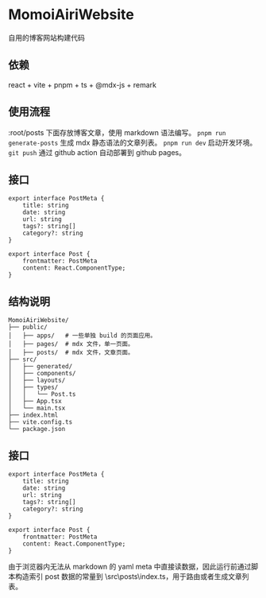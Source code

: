 # MomoiAiriWebsite

自用的博客网站构建代码

## 依赖

react + vite + pnpm + ts + @mdx-js + remark

## 使用流程

:root/posts 下面存放博客文章，使用 markdown 语法编写。
`pnpm run generate-posts` 生成 mdx 静态语法的文章列表。
`pnpm run dev` 启动开发环境。
`git push` 通过 github action 自动部署到 github pages。

## 接口

``` ts: src/types/Post.ts
export interface PostMeta {
	title: string
	date: string
	url: string
	tags?: string[]
	category?: string
}

export interface Post {
	frontmatter: PostMeta
	content: React.ComponentType;
}
```

## 结构说明

```
MomoiAiriWebsite/
├── public/
│   ├── apps/	# 一些单独 build 的页面应用。
│   ├── pages/	# mdx 文件，单一页面。
│   ├── posts/	# mdx 文件，文章页面。
├── src/
│   ├── generated/
│   ├── components/
│   ├── layouts/
│   ├── types/
│   │   └── Post.ts
│   ├── App.tsx
│   └── main.tsx
├── index.html
├── vite.config.ts
└── package.json
```

## 接口

``` ts: src/types/Post.ts
export interface PostMeta {
	title: string
	date: string
	url: string
	tags?: string[]
	category?: string
}

export interface Post {
	frontmatter: PostMeta
	content: React.ComponentType;
}
```

由于浏览器内无法从 markdown 的 yaml meta 中直接读数据，因此运行前通过脚本构造索引 post 数据的常量到 \src\posts\index.ts，用于路由或者生成文章列表。
